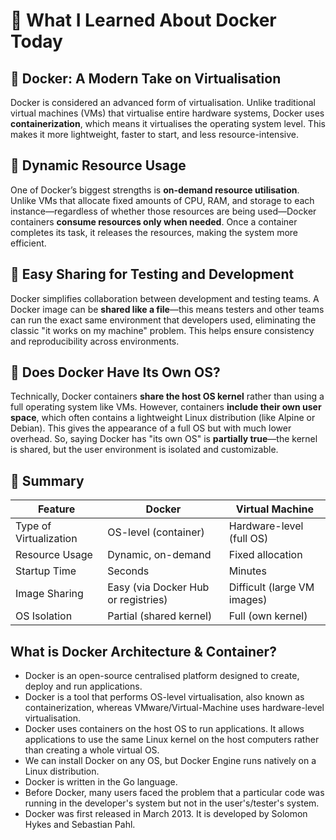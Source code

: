 
# 🐳 What I Learned About Docker Today

## 🚀 Docker: A Modern Take on Virtualisation
Docker is considered an advanced form of virtualisation. Unlike traditional virtual machines (VMs) that virtualise entire hardware systems, Docker uses **containerization**, which means it virtualises the operating system level. This makes it more lightweight, faster to start, and less resource-intensive.

## 🔄 Dynamic Resource Usage
One of Docker’s biggest strengths is **on-demand resource utilisation**. Unlike VMs that allocate fixed amounts of CPU, RAM, and storage to each instance—regardless of whether those resources are being used—Docker containers **consume resources only when needed**. Once a container completes its task, it releases the resources, making the system more efficient.

## 🧪 Easy Sharing for Testing and Development
Docker simplifies collaboration between development and testing teams. A Docker image can be **shared like a file**—this means testers and other teams can run the exact same environment that developers used, eliminating the classic "it works on my machine" problem. This helps ensure consistency and reproducibility across environments.

## 🧠 Does Docker Have Its Own OS?
Technically, Docker containers **share the host OS kernel** rather than using a full operating system like VMs. However, containers **include their own user space**, which often contains a lightweight Linux distribution (like Alpine or Debian). This gives the appearance of a full OS but with much lower overhead. So, saying Docker has "its own OS" is **partially true**—the kernel is shared, but the user environment is isolated and customizable.

## 📌 Summary

| Feature                         | Docker                                       | Virtual Machine                          |
|---------------------------------|----------------------------------------------|-------------------------------------------|
| Type of Virtualization          | OS-level (container)                        | Hardware-level (full OS)                 |
| Resource Usage                  | Dynamic, on-demand                          | Fixed allocation                         |
| Startup Time                    | Seconds                                     | Minutes                                  |
| Image Sharing                   | Easy (via Docker Hub or registries)         | Difficult (large VM images)              |
| OS Isolation                    | Partial (shared kernel)                     | Full (own kernel)                        |

## What is Docker Architecture & Container?
- Docker is an open-source centralised platform designed to create, deploy and run applications.
- Docker is a tool that performs OS-level virtualisation, also known as containerization, whereas VMware/Virtual-Machine uses hardware-level virtualisation.
- Docker uses containers on the host OS to run applications. It allows applications to use the same Linux kernel on the host computers rather than creating a whole virtual OS.
- We can install Docker on any OS, but Docker Engine runs natively on a Linux distribution.
- Docker is written in the Go language.
- Before Docker, many users faced the problem that a particular code was running in the developer's system but not in the user's/tester's system.
- Docker was first released in March 2013. It is developed by Solomon Hykes and Sebastian Pahl.




